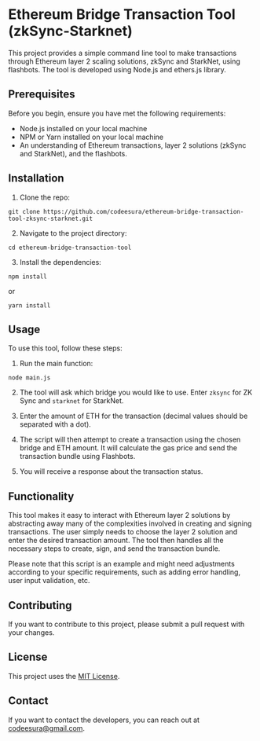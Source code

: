# Ethereum Bridge Transaction Tool (zkSync-Starknet)

This project provides a simple command line tool to make transactions through Ethereum layer 2 scaling solutions, zkSync and StarkNet, using flashbots. The tool is developed using Node.js and ethers.js library.

## Prerequisites

Before you begin, ensure you have met the following requirements:

- Node.js installed on your local machine
- NPM or Yarn installed on your local machine
- An understanding of Ethereum transactions, layer 2 solutions (zkSync and StarkNet), and the flashbots.

## Installation

1. Clone the repo:

```
git clone https://github.com/codeesura/ethereum-bridge-transaction-tool-zksync-starknet.git
```

2. Navigate to the project directory:

```
cd ethereum-bridge-transaction-tool
```

3. Install the dependencies:

```
npm install
```
or 
```
yarn install
```

## Usage

To use this tool, follow these steps:

1. Run the main function:

```
node main.js
```


2. The tool will ask which bridge you would like to use. Enter `zksync` for ZK Sync and `starknet` for StarkNet.

3. Enter the amount of ETH for the transaction (decimal values should be separated with a dot).

4. The script will then attempt to create a transaction using the chosen bridge and ETH amount. It will calculate the gas price and send the transaction bundle using Flashbots.

5. You will receive a response about the transaction status.

## Functionality

This tool makes it easy to interact with Ethereum layer 2 solutions by abstracting away many of the complexities involved in creating and signing transactions. The user simply needs to choose the layer 2 solution and enter the desired transaction amount. The tool then handles all the necessary steps to create, sign, and send the transaction bundle.

Please note that this script is an example and might need adjustments according to your specific requirements, such as adding error handling, user input validation, etc.

## Contributing

If you want to contribute to this project, please submit a pull request with your changes.

## License

This project uses the [MIT License](https://github.com/codeesura/Ethereum-Bridge-Transaction-Tool-zkSync-Starknet/blob/main/LICENSE).

## Contact

If you want to contact the developers, you can reach out at [codeesura@gmail.com](mailto:codeesura@gmail.com).
